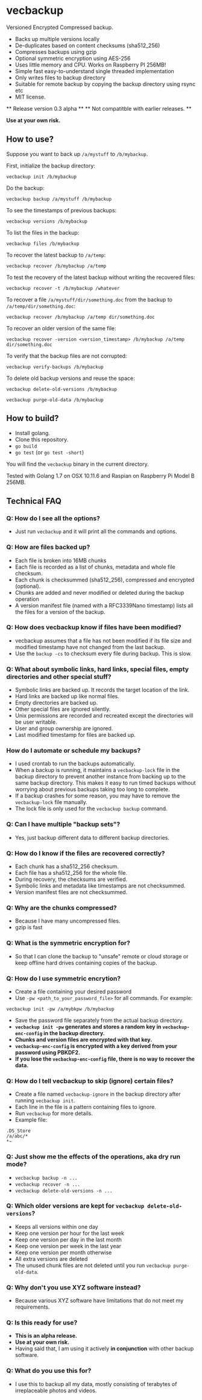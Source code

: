 # vecbackup

Versioned Encrypted Compressed backup.

* Backs up multiple versions locally
* De-duplicates based on content checksums (sha512_256)
* Compresses backups using gzip
* Optional symmetric encryption using AES-256
* Uses little memory and CPU. Works on Raspberry PI 256MB!
* Simple fast easy-to-understand single threaded implementation
* Only writes files to backup directory
* Suitable for remote backup by copying the backup directory using rsync etc
* MIT license.

** Release version 0.3 alpha **
** Not compatitble with earlier releases. **

**Use at your own risk.**

## How to use?

Suppose you want to back up ```/a/mystuff``` to ```/b/mybackup```.

First, initialize the backup directory:

```vecbackup init /b/mybackup```

Do the backup:

```vecbackup backup /a/mystuff /b/mybackup```

To see the timestamps of previous backups:

```vecbackup versions /b/mybackup```

To list the files in the backup:

```vecbackup files /b/mybackup```

To recover the latest backup to ```/a/temp```:

```vecbackup recover /b/mybackup /a/temp```

To test the recovery of the latest backup without writing the recovered files:

```vecbackup recover -t /b/mybackup /whatever```

To recover a file ```/a/mystuff/dir/something.doc``` from the backup to ```/a/temp/dir/something.doc```:

```vecbackup recover /b/mybackup /a/temp dir/something.doc```

To recover an older version of the same file:

```vecbackup recover -version <version_timestamp> /b/mybackup /a/temp dir/something.doc```

To verify that the backup files are not corrupted:

```vecbackup verify-backups /b/mybackup```

To delete old backup versions and reuse the space:

```vecbackup delete-old-versions /b/mybackup```

```vecbackup purge-old-data /b/mybackup```

## How to build?

* Install golang.
* Clone this repository.
* ```go build```
* ```go test``` (or ```go test -short```)

You will find the ```vecbackup``` binary in the current directory.

Tested with Golang 1.7 on OSX 10.11.6 and Raspian on Raspberry Pi Model B 256MB.

## Technical FAQ

### Q: How do I see all the options?
* Just run ```vecbackup``` and it will print all the commands and options.

### Q: How are files backed up?
* Each file is broken into 16MB chunks
* Each file is recorded as a list of chunks, metadata and whole file checksum.
* Each chunk is checksummed (sha512_256), compressed and encrypted (optional).
* Chunks are added and never modified or deleted during the backup operation
* A version manifest file (named with a RFC3339Nano timestamp) lists all the files for a version of the backup.

### Q: How does vecbackup know if files have been modified?
* vecbackup assumes that a file has not been modified if its file size and modified timestamp have not changed from the last backup.
* Use the ```backup -cs``` to checksum every file during backup. This is slow.

### Q: What about symbolic links, hard links, special files, empty directories and other special stuff?
* Symbolic links are backed up. It records the target location of the link.
* Hard links are backed up like normal files.
* Empty directories are backed up.
* Other special files are ignored silently.
* Unix permissions are recorded and recreated except the directories will be user writable.
* User and group ownership are ignored.
* Last modified timestamp for files are backed up.

### How do I automate or schedule my backups?
* I used crontab to run the backups automatically.
* When a backup is running, it maintains a ```vecbackup-lock``` file in the backup directory to prevent another instance from backing up to the same backup directory. This makes it easy to run timed backups without worrying about previous backups taking too long to complete.
* If a backup crashes for some reason, you may have to remove the ```vecbackup-lock``` file manually.
* The lock file is only used for the ```vecbackup backup``` command.

### Q: Can I have multiple "backup sets"?
* Yes, just backup different data to different backup directories.

### Q: How do I know if the files are recovered correctly?
* Each chunk has a sha512_256 checksum.
* Each file has a sha512_256 for the whole file.
* During recovery, the checksums are verified.
* Symbolic links and metadata like timestamps are not checksummed.
* Version manifest files are not checksummed.

### Q: Why are the chunks compressed?
* Because I have many uncompressed files.
* gzip is fast

### Q: What is the symmetric encryption for?
* So that I can clone the backup to "unsafe" remote or cloud storage or keep offline hard drives containing copies of the backup.

### Q: How do I use symmetric encrytion?
* Create a file containing your desired password
* Use ```-pw <path_to_your_password_file>``` for all commands. For example:

```vecbackup init -pw /a/mybkpw /b/mybackup```
* Save the password file separately from the actual backup directory.
* **```vecbackup init -pw``` generates and stores a random key in ```vecbackup-enc-config``` in the backup directory.**
* **Chunks and version files are encrypted with that key.**
* **```vecbackup-enc-config``` is encrypted with a key derived from your password using PBKDF2.**
* **If you lose the ```vecbackup-enc-config``` file, there is no way to recover the data.**

### Q: How do I tell vecbackup to skip (ignore) certain files?
* Create a file named ```vecbackup-ignore``` in the backup directory after running ```vecbackup init```.
* Each line in the file is a pattern containing files to ignore.
* Run ```vecbackup``` for more details.
* Example file:
``` 
.DS_Store
/a/abc/*
*~
```

### Q: Just show me the effects of the operations, aka dry run mode?
* ```vecbackup backup -n ...```
* ```vecbackup recover -n ...```
* ```vecbackup delete-old-versions -n ...```

### Q: Which older versions are kept for ```vecbackup delete-old-versions```?
* Keeps all versions within one day
* Keep one version per hour for the last week
* Keep one version per day in the last month
* Keep one version per week in the last year
* Keep one version per month otherwise
* All extra versions are deleted
* The unused chunk files are not deleted until you run ```vecbackup purge-old-data```.

### Q: Why don't you use XYZ software instead?
* Because various XYZ software have limitations that do not meet my requirements.

### Q: Is this ready for use?
* **This is an alpha release.**
* **Use at your own risk.**
* Having said that, I am using it actively **in conjunction** with other backup software.

### Q: What do you use this for?
* I use this to backup all my data, mostly consisting of terabytes of irreplaceable photos and videos.
